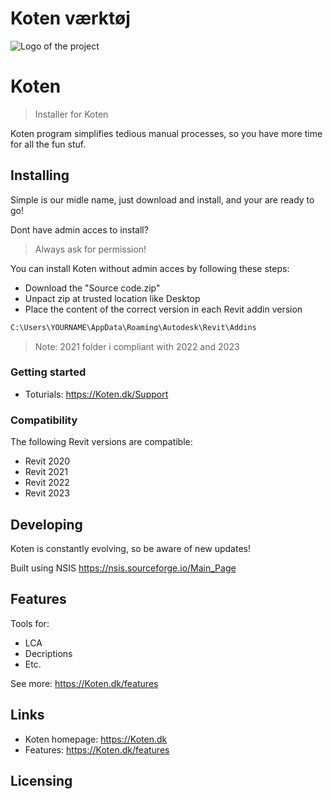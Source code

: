 # Koten værktøj

![Logo of the project](https://raw.githubusercontent.com/KotenAPI/koten-installer/logo.png)
# Koten
> Installer for Koten

Koten program simplifies tedious manual processes, so you have more time for all the fun stuf. 

## Installing 

Simple is our midle name, just download and install, and your are ready to go!

Dont have admin acces to install? 
> Always ask for permission! 

You can install Koten without admin acces by following these steps:
* Download the "Source code.zip"
* Unpact zip at trusted location like Desktop
* Place the content of the correct version in each Revit addin version
```bash
C:\Users\YOURNAME\AppData\Roaming\Autodesk\Revit\Addins
```
> Note: 2021 folder i compliant with 2022 and 2023

### Getting started

* Toturials: https://Koten.dk/Support

### Compatibility

The following Revit versions are compatible:
* Revit 2020
* Revit 2021
* Revit 2022
* Revit 2023

## Developing

Koten is constantly evolving, so be aware of new updates!

Built using NSIS https://nsis.sourceforge.io/Main_Page

## Features

Tools for:
* LCA 
* Decriptions 
* Etc.

See more: https://Koten.dk/features


## Links

- Koten homepage: https://Koten.dk
- Features: https://Koten.dk/features


## Licensing

